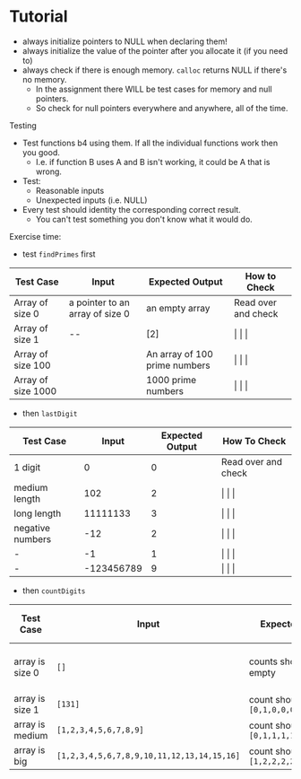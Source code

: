  
# Tutorial
- always initialize pointers to NULL when declaring them!
- always initialize the value of the pointer after you allocate it (if you need to)
- always check if there is enough memory. `calloc` returns NULL if there's no memory.
	- In the assignment there WILL be test cases for memory and null pointers.
	- So check for null pointers everywhere and anywhere, all of the time.

Testing
- Test functions b4 using them. If all the individual functions work then you good.
	- I.e. if function B uses A and B isn't working, it could be A that is wrong.
- Test:
	- Reasonable inputs
	- Unexpected inputs (i.e. NULL)
- Every test should identity the corresponding correct result. 
	- You can't test something you don't know what it would do.


Exercise time:
- test `findPrimes` first

| Test Case          | Input                           | Expected Output               | How to Check        |
| ------------------ | ------------------------------- | ----------------------------- | ------------------- |
| Array of size 0    | a pointer to an array of size 0 | an empty array                | Read over and check |
| Array of size 1    | --                              | [2]                           | \| \| \|            |
| Array of size 100  |                                 | An array of 100 prime numbers | \| \| \|            |
| Array of size 1000 |                                 | 1000 prime numbers            | \| \| \|            |


- then `lastDigit`

| Test Case        | Input      | Expected Output | How To Check        |
| ---------------- | ---------- | --------------- | ------------------- |
| 1 digit          | 0          | 0               | Read over and check |
| medium length    | 102        | 2               | \| \| \|            |
| long length      | 11111133   | 3               | \| \| \|            |
| negative numbers | -12        | 2               | \| \| \|            |
| -                | -1         | 1               | \| \| \|            |
| -                | -123456789 | 9               | \| \| \|            |

- then `countDigits`

| Test Case       | Input                                      | Expected Output                             | How To Check        |
| --------------- | ------------------------------------------ | ------------------------------------------- | ------------------- |
| array is size 0 | `[]`                                       | counts should be empty                      | Read over and check |
| array is size 1 | `[131]`                                    | count should be `[0,1,0,0,0,0,0,0,0,0]`     | \| \| \|            |
| array is medium | `[1,2,3,4,5,6,7,8,9]`                      | count should be `[0,1,1,1,1,1,1,1,1,1]`     | \| \| \|            |
| array is big    | `[1,2,3,4,5,6,7,8,9,10,11,12,13,14,15,16]` | count should be <br>`[1,2,2,2,2,2,2,1,1,1]` | \| \| \|            |
